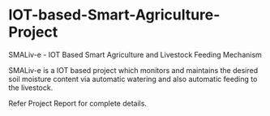 # IOT-based-Smart-Agriculture-Project
SMALiv-e - IOT Based Smart Agriculture and Livestock Feeding Mechanism 

SMALiv-e is a IOT based project which monitors and maintains the desired soil moisture content via automatic watering and also automatic feeding to the livestock.

Refer Project Report for complete details.
